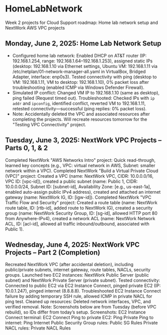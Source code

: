 # HomeLabNetwork
Week 2 projects for Cloud Support roadmap: Home lab network setup and NextWork AWS VPC projects
## Monday, June 2, 2025: Home Lab Network Setup
- Configured home lab network: Enabled DHCP on AT&T router (IP: 192.168.1.254, range: 192.168.1.64–192.168.1.253), assigned static IPs (desktop: 192.168.1.10 via Ethernet settings, Ubuntu VM: 192.168.1.11 via /etc/netplan/01-network-manager-all.yaml in VirtualBox, Bridged Adapter, interface: enp0s3). Tested connectivity with ping (desktop to VM: 192.168.1.11, VM to desktop: 192.168.1.10), 0% packet loss after troubleshooting (enabled ICMP via Windows Defender Firewall).
- Simulated IP conflict: Changed VM IP to 192.168.1.10 (same as desktop), ping failed (Request timed out). Troubleshooted: Checked IPs with `ip addr` and `ipconfig`, identified conflict, reverted VM to 192.168.1.11, retested connectivity—successful (ping replies: 0% packet loss).
- Note: Accidentally deleted the VPC and associated resources after completing the projects. Will recreate resources tomorrow for the "Testing VPC Connectivity" project.
## Tuesday, June 3, 2025: NextWork VPC Projects – Parts 0, 1, & 2
Completed NextWork "AWS Networks Intro" project: Quick read-through, learned key concepts (e.g., VPC: virtual network in AWS, Subnet: smaller network within a VPC).
Completed NextWork "Build a Virtual Private Cloud (VPC)" project: Created a VPC (name: NextWork VPC, CIDR: 10.0.0.0/16, VPC ID: [vpc-id]), created a public subnet (name: Public 1, CIDR: 10.0.0.0/24, Subnet ID: [subnet-id], Availability Zone: [e.g., us-east-1a], enabled auto-assign public IPv4 address), created and attached an internet gateway (name: NextWork IG, ID: [igw-id]).
Completed NextWork "VPC Traffic Flow and Security" project: Created a route table (name: NextWork route table, ID: [rtb-id], added route to NextWork IG), created a security group (name: NextWork Security Group, ID: [sg-id], allowed HTTP port 80 from Anywhere-IPv4), created a network ACL (name: NextWork Network ACL, ID: [acl-id], allowed all traffic inbound/outbound, associated with Public 1).
## Wednesday, June 4, 2025: NextWork VPC Projects – Part 2 (Completion)
Recreated NextWork VPC (after accidental deletion), including public/private subnets, internet gateway, route tables, NACLs, security groups.
Launched two EC2 instances: NextWork Public Server (public subnet) and NextWork Private Server (private subnet).
Tested connectivity: Connected to public EC2 via EC2 Instance Connect, pinged private EC2 (IP: 10.0.1.247), pinged internet (8.8.8.8).
Troubleshooted EC2 Instance Connect failure by adding temporary SSH rule, allowed ICMP in private NACL for ping test.
Cleaned up resources: Deleted network interfaces, VPC, and verified removal.
Note: Screenshots below are from Tuesday (before VPC rebuild), so IDs differ from today’s setup.
Screenshots:
EC2 Instance Connect terminal: EC2 Connect
Ping to private EC2: Ping Private
Ping to internet: Ping Internet
Public Security Group rules: Public SG Rules
Private NACL rules: Private NACL Rules

